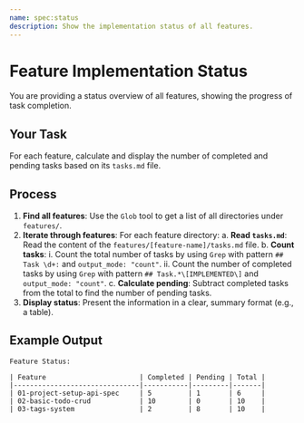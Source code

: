```yaml
---
name: spec:status
description: Show the implementation status of all features.
---
```


# Feature Implementation Status

You are providing a status overview of all features, showing the progress of task completion.

## Your Task
For each feature, calculate and display the number of completed and pending tasks based on its `tasks.md` file.

## Process
1.  **Find all features**: Use the `Glob` tool to get a list of all directories under `features/`.
2.  **Iterate through features**: For each feature directory:
    a. **Read `tasks.md`**: Read the content of the `features/[feature-name]/tasks.md` file.
    b. **Count tasks**:
        i.  Count the total number of tasks by using `Grep` with pattern `## Task \d+:` and `output_mode: "count"`.
        ii. Count the number of completed tasks by using `Grep` with pattern `## Task.*\[IMPLEMENTED\]` and `output_mode: "count"`.
    c. **Calculate pending**: Subtract completed tasks from the total to find the number of pending tasks.
3.  **Display status**: Present the information in a clear, summary format (e.g., a table).

## Example Output
```
Feature Status:

| Feature                       | Completed | Pending | Total |
|-------------------------------|-----------|---------|-------|
| 01-project-setup-api-spec     | 5         | 1       | 6     |
| 02-basic-todo-crud            | 10        | 0       | 10    |
| 03-tags-system                | 2         | 8       | 10    |
```